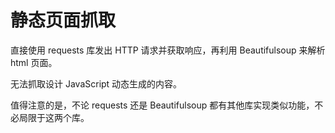 # 静态页面抓取

直接使用 requests 库发出 HTTP 请求并获取响应，再利用 Beautifulsoup 来解析 html 页面。

无法抓取设计 JavaScript 动态生成的内容。

值得注意的是，不论 requests 还是 Beautifulsoup 都有其他库实现类似功能，不必局限于这两个库。